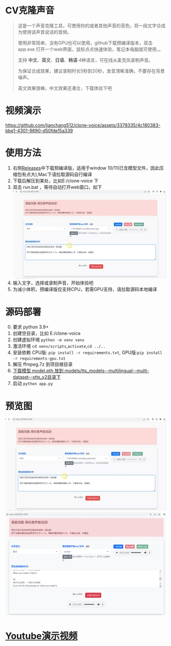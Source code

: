 
# CV克隆声音

> 
> 这是一个声音克隆工具，可使用你的或者其他声音的音色，将一段文字合成为使用该声音说话的音频。
> 
> 使用非常简单，没有GPU也可以使用，github下载预编译版本，双击 app.exe 打开一个web界面，鼠标点点快速体验，笔记本电脑就可使用，。
> 
> 支持 **中文**、**英文**、**日语**、**韩语** 4种语言，可在线从麦克风录制声音。
> 
> 为保证合成效果，建议录制时长5秒到20秒，发音清晰准确，不要存在背景噪声。
> 
> 英文效果很棒，中文效果还凑合，下载体验下吧
> 


# 视频演示

https://github.com/jianchang512/clone-voice/assets/3378335/4c180383-bbe1-4301-9890-d50fde15a339



# 使用方法

1. 右侧[Releases](https://github.com/jianchang512/clone-voice/releases)中下载预编译版，适用于window 10/11(已含模型文件，因此压缩包有点大),Mac下请拉取源码自行编译
2. 下载后解压到某处，比如E:/clone-voice 下
3. 双击 run.bat ，等待自动打开web窗口，如下
![](./images/0.png)
4. 输入文字，选择或录制声音，开始体验吧
5. 为减小体积，预编译版仅支持CPU，若需GPU支持，请拉取源码本地编译


# 源码部署

0. 要求 python 3.9+
1. 创建空目录，比如 E:/clone-voice
2. 创建虚拟环境 `python -m venv venv`
3. 激活环境 `cd venv/scripts`,`activate`,`cd ../..`
4. 安装依赖 CPU版: `pip install -r requirements.txt`, GPU版:`pip install -r requirements-gpu.txt`
5. 解压 ffmpeg.7z 到项目根目录
6. [下载模型 model.pth 放到 models/tts_models--multilingual--multi-dataset--xtts_v2目录下](https://github.com/jianchang512/clone-voice/releases/download/v0.0.1/model.pth)
7. 启动 `python app.py`

# 预览图

![](./images/0.png)
![](./images/1.png)

# [Youtube演示视频](https://youtu.be/NL5cIoJ9Gjo)